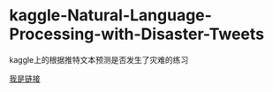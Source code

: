 # kaggle-Natural-Language-Processing-with-Disaster-Tweets

kaggle上的根据推特文本预测是否发生了灾难的练习

[我是链接](https://www.kaggle.com/competitions/nlp-getting-started)
